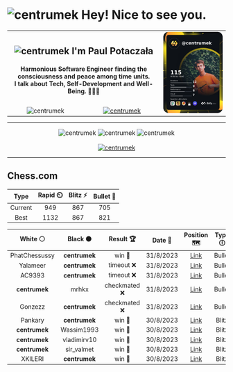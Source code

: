 <h1>
  <img
    src="https://emojis.slackmojis.com/emojis/images/1531849430/4246/blob-sunglasses.gif"
    width="30"
    alt="centrumek"
  />
  Hey! Nice to see you.
</h1>

<table>
  <tbody>
    <tr>
      <td align="center" width="70%" colspan="2">
        <h2>
          <img
            src="https://raw.githubusercontent.com/MartinHeinz/MartinHeinz/master/wave.gif"
            width="30px"
            alt="centrumek"
          />
          I'm Paul Potaczała
        </h2>
        <h4>
          Harmonious Software Engineer finding the consciousness and peace among time units.
          <br/>
          I talk about Tech, Self-Development and Well-Being. 🌿🧘🚀
        </h4>
      </td>
      <td width="30%" rowspan="2">
        <a href="https://app.daily.dev/centrumek">
          <img
            src="./devcard.png"
            alt="centrumek"
          />
        </a>
      </td>
    </tr>
    <tr align="center">
      <td>
        <img
          src="https://komarev.com/ghpvc/?username=centrumek&label=visitors&color=0e75b6&style=flat"
          alt="centrumek"
        >
      </td>
      <td>
        <a href="https://stackoverflow.com/users/14496012/centrumek">
          <img
            src="https://stackoverflow.com/users/flair/14496012.png?theme=dark"
            alt="centrumek"
          >
        </a>
      </td>
    </tr>
  </tbody>
</table>

---
<div align="center">
  <img 
    src="https://github-readme-stats.vercel.app/api?username=centrumek&show_icons=true&count_private=true&theme=darcula&hide_border=true&hide=issues,contribs&bg_color=00000000"
    alt="centrumek"
  />
  <img
    src="https://github-readme-stats.vercel.app/api/top-langs/?username=centrumek&layout=compact&hide_border=true&theme=darcula&bg_color=00000000&langs_count=6&exclude_repo=air-statistic-app"
    alt="centrumek"
  />
  <img 
    src="https://github-readme-streak-stats.herokuapp.com?user=centrumek&theme=darcula&hide_border=true&background=FFFFFF00"
    alt="centrumek"
  />
  <br/>
  <br/>
  <a href="https://www.buymeacoffee.com/centrumek">
    <img
      src="https://cdn.buymeacoffee.com/buttons/v2/default-orange.png"
      height="50"
      width="210"
      alt="centrumek"
    />
  </a>
</div>

---

## Chess.com

<div align="center">
<!--START_SECTION:chessStats-->
<!-- Automatically generated with https://github.com/Balastrong/chess-stats-action -->

| Type | Rapid ⏲️ | Blitz ⚡ | Bullet 🔫 |
|:---:|:---:|:---:|:---:|
| Current | 949 | 867 | 705 |
| Best | 1132 | 867 | 821 |

| White ⚪ | Black ⚫ | Result 🏆 | Date 📅 | Position 🗺️ | Type 🕕 |
|:---:|:---:|:---:|:---:|:---:|:---:|
| PhatChessussy | **centrumek** | win 🥇 | 31/8/2023 | <a href="http://www.ee.unb.ca/cgi-bin/tervo/fen.pl?select=7r/7p/Q4nk1/3Pp1p1/1b2Pp2/8/5PPP/3b2K1 w - -">Link</a> | Bullet |
| Yalameer | **centrumek** | timeout ❌ | 31/8/2023 | <a href="http://www.ee.unb.ca/cgi-bin/tervo/fen.pl?select=k7/P6p/1b1n1R2/8/R6P/1PP5/3P4/4K3 b - -">Link</a> | Bullet |
| AC9393 | **centrumek** | timeout ❌ | 31/8/2023 | <a href="http://www.ee.unb.ca/cgi-bin/tervo/fen.pl?select=4k3/7p/8/1R4p1/8/2P3P1/PPr2PBP/R5K1 b - -">Link</a> | Bullet |
| **centrumek** | mrhkx | checkmated ❌ | 31/8/2023 | <a href="http://www.ee.unb.ca/cgi-bin/tervo/fen.pl?select=5rk1/1r4pp/n1p1pp2/p2p4/2n1PB2/P1N3P1/1q5P/1K1R3R w - -">Link</a> | Bullet |
| Gonzezz | **centrumek** | checkmated ❌ | 31/8/2023 | <a href="http://www.ee.unb.ca/cgi-bin/tervo/fen.pl?select=2r1r3/1k5p/R2p2pb/1Q1N4/3P4/1P3N2/5PPP/5RK1 b - -">Link</a> | Bullet |
| Pankary | **centrumek** | win 🥇 | 30/8/2023 | <a href="http://www.ee.unb.ca/cgi-bin/tervo/fen.pl?select=8/8/4k3/5p2/5P2/8/5Kr1/8 w - -">Link</a> | Blitz |
| **centrumek** | Wassim1993 | win 🥇 | 30/8/2023 | <a href="http://www.ee.unb.ca/cgi-bin/tervo/fen.pl?select=r2qkb1r/1pp1pppp/p4n2/2Pp1b2/1Q1P4/N3P3/PP3PPP/R1B1KBNR b KQkq -">Link</a> | Blitz |
| **centrumek** | vladimirv10 | win 🥇 | 30/8/2023 | <a href="http://www.ee.unb.ca/cgi-bin/tervo/fen.pl?select=2bqk2r/5pbp/2p1p1p1/2NpP3/3N1P2/1P6/3B2PP/R1Q1KB1R b KQk -">Link</a> | Blitz |
| **centrumek** | sir_valmet | win 🥇 | 30/8/2023 | <a href="http://www.ee.unb.ca/cgi-bin/tervo/fen.pl?select=8/8/2N5/8/kQ1B4/2P5/5K2/8 b - -">Link</a> | Blitz |
| XKILERI | **centrumek** | win 🥇 | 30/8/2023 | <a href="http://www.ee.unb.ca/cgi-bin/tervo/fen.pl?select=2k5/pppR4/5n1N/2b5/5p2/2N2b2/PPr4P/7K w - -">Link</a> | Blitz |

<!--END_SECTION:chessStats-->
</div>
<!--
**centrumek/centrumek** is a ✨ _special_ ✨ repository because its `README.md` (this file) appears on your GitHub profile.

Here are some ideas to get you started:

- 🔭 I’m currently working on ...
- 🌱 I’m currently learning ...
- 👯 I’m looking to collaborate on ...
- 🤔 I’m looking for help with ...
- 💬 Ask me about ...
- 📫 How to reach me: ...
- 😄 Pronouns: ...
- ⚡ Fun fact: ...
-->
